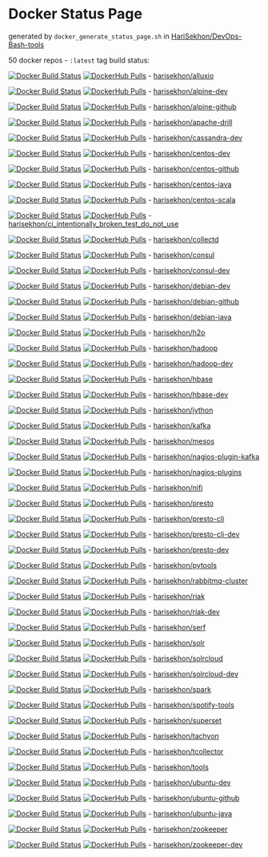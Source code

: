 # Docker Status Page

generated by `docker_generate_status_page.sh` in [HariSekhon/DevOps-Bash-tools](https://github.com/HariSekhon/DevOps-Bash-tools)

50 docker repos - `:latest` tag build status:

[![Docker Build Status](https://img.shields.io/docker/cloud/build/harisekhon/alluxio.svg)](https://hub.docker.com/r/harisekhon/alluxio/builds)
[![DockerHub Pulls](https://img.shields.io/docker/pulls/harisekhon/alluxio.svg)](https://hub.docker.com/r/harisekhon/alluxio) -
[harisekhon/alluxio](https://hub.docker.com/r/harisekhon/alluxio)

[![Docker Build Status](https://img.shields.io/docker/cloud/build/harisekhon/alpine-dev.svg)](https://hub.docker.com/r/harisekhon/alpine-dev/builds)
[![DockerHub Pulls](https://img.shields.io/docker/pulls/harisekhon/alpine-dev.svg)](https://hub.docker.com/r/harisekhon/alpine-dev) -
[harisekhon/alpine-dev](https://hub.docker.com/r/harisekhon/alpine-dev)

[![Docker Build Status](https://img.shields.io/docker/cloud/build/harisekhon/alpine-github.svg)](https://hub.docker.com/r/harisekhon/alpine-github/builds)
[![DockerHub Pulls](https://img.shields.io/docker/pulls/harisekhon/alpine-github.svg)](https://hub.docker.com/r/harisekhon/alpine-github) -
[harisekhon/alpine-github](https://hub.docker.com/r/harisekhon/alpine-github)

[![Docker Build Status](https://img.shields.io/docker/cloud/build/harisekhon/apache-drill.svg)](https://hub.docker.com/r/harisekhon/apache-drill/builds)
[![DockerHub Pulls](https://img.shields.io/docker/pulls/harisekhon/apache-drill.svg)](https://hub.docker.com/r/harisekhon/apache-drill) -
[harisekhon/apache-drill](https://hub.docker.com/r/harisekhon/apache-drill)

[![Docker Build Status](https://img.shields.io/docker/cloud/build/harisekhon/cassandra-dev.svg)](https://hub.docker.com/r/harisekhon/cassandra-dev/builds)
[![DockerHub Pulls](https://img.shields.io/docker/pulls/harisekhon/cassandra-dev.svg)](https://hub.docker.com/r/harisekhon/cassandra-dev) -
[harisekhon/cassandra-dev](https://hub.docker.com/r/harisekhon/cassandra-dev)

[![Docker Build Status](https://img.shields.io/docker/cloud/build/harisekhon/centos-dev.svg)](https://hub.docker.com/r/harisekhon/centos-dev/builds)
[![DockerHub Pulls](https://img.shields.io/docker/pulls/harisekhon/centos-dev.svg)](https://hub.docker.com/r/harisekhon/centos-dev) -
[harisekhon/centos-dev](https://hub.docker.com/r/harisekhon/centos-dev)

[![Docker Build Status](https://img.shields.io/docker/cloud/build/harisekhon/centos-github.svg)](https://hub.docker.com/r/harisekhon/centos-github/builds)
[![DockerHub Pulls](https://img.shields.io/docker/pulls/harisekhon/centos-github.svg)](https://hub.docker.com/r/harisekhon/centos-github) -
[harisekhon/centos-github](https://hub.docker.com/r/harisekhon/centos-github)

[![Docker Build Status](https://img.shields.io/docker/cloud/build/harisekhon/centos-java.svg)](https://hub.docker.com/r/harisekhon/centos-java/builds)
[![DockerHub Pulls](https://img.shields.io/docker/pulls/harisekhon/centos-java.svg)](https://hub.docker.com/r/harisekhon/centos-java) -
[harisekhon/centos-java](https://hub.docker.com/r/harisekhon/centos-java)

[![Docker Build Status](https://img.shields.io/docker/cloud/build/harisekhon/centos-scala.svg)](https://hub.docker.com/r/harisekhon/centos-scala/builds)
[![DockerHub Pulls](https://img.shields.io/docker/pulls/harisekhon/centos-scala.svg)](https://hub.docker.com/r/harisekhon/centos-scala) -
[harisekhon/centos-scala](https://hub.docker.com/r/harisekhon/centos-scala)

[![Docker Build Status](https://img.shields.io/docker/cloud/build/harisekhon/ci_intentionally_broken_test_do_not_use.svg)](https://hub.docker.com/r/harisekhon/ci_intentionally_broken_test_do_not_use/builds)
[![DockerHub Pulls](https://img.shields.io/docker/pulls/harisekhon/ci_intentionally_broken_test_do_not_use.svg)](https://hub.docker.com/r/harisekhon/ci_intentionally_broken_test_do_not_use) -
[harisekhon/ci_intentionally_broken_test_do_not_use](https://hub.docker.com/r/harisekhon/ci_intentionally_broken_test_do_not_use)

[![Docker Build Status](https://img.shields.io/docker/cloud/build/harisekhon/collectd.svg)](https://hub.docker.com/r/harisekhon/collectd/builds)
[![DockerHub Pulls](https://img.shields.io/docker/pulls/harisekhon/collectd.svg)](https://hub.docker.com/r/harisekhon/collectd) -
[harisekhon/collectd](https://hub.docker.com/r/harisekhon/collectd)

[![Docker Build Status](https://img.shields.io/docker/cloud/build/harisekhon/consul.svg)](https://hub.docker.com/r/harisekhon/consul/builds)
[![DockerHub Pulls](https://img.shields.io/docker/pulls/harisekhon/consul.svg)](https://hub.docker.com/r/harisekhon/consul) -
[harisekhon/consul](https://hub.docker.com/r/harisekhon/consul)

[![Docker Build Status](https://img.shields.io/docker/cloud/build/harisekhon/consul-dev.svg)](https://hub.docker.com/r/harisekhon/consul-dev/builds)
[![DockerHub Pulls](https://img.shields.io/docker/pulls/harisekhon/consul-dev.svg)](https://hub.docker.com/r/harisekhon/consul-dev) -
[harisekhon/consul-dev](https://hub.docker.com/r/harisekhon/consul-dev)

[![Docker Build Status](https://img.shields.io/docker/cloud/build/harisekhon/debian-dev.svg)](https://hub.docker.com/r/harisekhon/debian-dev/builds)
[![DockerHub Pulls](https://img.shields.io/docker/pulls/harisekhon/debian-dev.svg)](https://hub.docker.com/r/harisekhon/debian-dev) -
[harisekhon/debian-dev](https://hub.docker.com/r/harisekhon/debian-dev)

[![Docker Build Status](https://img.shields.io/docker/cloud/build/harisekhon/debian-github.svg)](https://hub.docker.com/r/harisekhon/debian-github/builds)
[![DockerHub Pulls](https://img.shields.io/docker/pulls/harisekhon/debian-github.svg)](https://hub.docker.com/r/harisekhon/debian-github) -
[harisekhon/debian-github](https://hub.docker.com/r/harisekhon/debian-github)

[![Docker Build Status](https://img.shields.io/docker/cloud/build/harisekhon/debian-java.svg)](https://hub.docker.com/r/harisekhon/debian-java/builds)
[![DockerHub Pulls](https://img.shields.io/docker/pulls/harisekhon/debian-java.svg)](https://hub.docker.com/r/harisekhon/debian-java) -
[harisekhon/debian-java](https://hub.docker.com/r/harisekhon/debian-java)

[![Docker Build Status](https://img.shields.io/docker/cloud/build/harisekhon/h2o.svg)](https://hub.docker.com/r/harisekhon/h2o/builds)
[![DockerHub Pulls](https://img.shields.io/docker/pulls/harisekhon/h2o.svg)](https://hub.docker.com/r/harisekhon/h2o) -
[harisekhon/h2o](https://hub.docker.com/r/harisekhon/h2o)

[![Docker Build Status](https://img.shields.io/docker/cloud/build/harisekhon/hadoop.svg)](https://hub.docker.com/r/harisekhon/hadoop/builds)
[![DockerHub Pulls](https://img.shields.io/docker/pulls/harisekhon/hadoop.svg)](https://hub.docker.com/r/harisekhon/hadoop) -
[harisekhon/hadoop](https://hub.docker.com/r/harisekhon/hadoop)

[![Docker Build Status](https://img.shields.io/docker/cloud/build/harisekhon/hadoop-dev.svg)](https://hub.docker.com/r/harisekhon/hadoop-dev/builds)
[![DockerHub Pulls](https://img.shields.io/docker/pulls/harisekhon/hadoop-dev.svg)](https://hub.docker.com/r/harisekhon/hadoop-dev) -
[harisekhon/hadoop-dev](https://hub.docker.com/r/harisekhon/hadoop-dev)

[![Docker Build Status](https://img.shields.io/docker/cloud/build/harisekhon/hbase.svg)](https://hub.docker.com/r/harisekhon/hbase/builds)
[![DockerHub Pulls](https://img.shields.io/docker/pulls/harisekhon/hbase.svg)](https://hub.docker.com/r/harisekhon/hbase) -
[harisekhon/hbase](https://hub.docker.com/r/harisekhon/hbase)

[![Docker Build Status](https://img.shields.io/docker/cloud/build/harisekhon/hbase-dev.svg)](https://hub.docker.com/r/harisekhon/hbase-dev/builds)
[![DockerHub Pulls](https://img.shields.io/docker/pulls/harisekhon/hbase-dev.svg)](https://hub.docker.com/r/harisekhon/hbase-dev) -
[harisekhon/hbase-dev](https://hub.docker.com/r/harisekhon/hbase-dev)

[![Docker Build Status](https://img.shields.io/docker/cloud/build/harisekhon/jython.svg)](https://hub.docker.com/r/harisekhon/jython/builds)
[![DockerHub Pulls](https://img.shields.io/docker/pulls/harisekhon/jython.svg)](https://hub.docker.com/r/harisekhon/jython) -
[harisekhon/jython](https://hub.docker.com/r/harisekhon/jython)

[![Docker Build Status](https://img.shields.io/docker/cloud/build/harisekhon/kafka.svg)](https://hub.docker.com/r/harisekhon/kafka/builds)
[![DockerHub Pulls](https://img.shields.io/docker/pulls/harisekhon/kafka.svg)](https://hub.docker.com/r/harisekhon/kafka) -
[harisekhon/kafka](https://hub.docker.com/r/harisekhon/kafka)

[![Docker Build Status](https://img.shields.io/docker/cloud/build/harisekhon/mesos.svg)](https://hub.docker.com/r/harisekhon/mesos/builds)
[![DockerHub Pulls](https://img.shields.io/docker/pulls/harisekhon/mesos.svg)](https://hub.docker.com/r/harisekhon/mesos) -
[harisekhon/mesos](https://hub.docker.com/r/harisekhon/mesos)

[![Docker Build Status](https://img.shields.io/docker/cloud/build/harisekhon/nagios-plugin-kafka.svg)](https://hub.docker.com/r/harisekhon/nagios-plugin-kafka/builds)
[![DockerHub Pulls](https://img.shields.io/docker/pulls/harisekhon/nagios-plugin-kafka.svg)](https://hub.docker.com/r/harisekhon/nagios-plugin-kafka) -
[harisekhon/nagios-plugin-kafka](https://hub.docker.com/r/harisekhon/nagios-plugin-kafka)

[![Docker Build Status](https://img.shields.io/docker/cloud/build/harisekhon/nagios-plugins.svg)](https://hub.docker.com/r/harisekhon/nagios-plugins/builds)
[![DockerHub Pulls](https://img.shields.io/docker/pulls/harisekhon/nagios-plugins.svg)](https://hub.docker.com/r/harisekhon/nagios-plugins) -
[harisekhon/nagios-plugins](https://hub.docker.com/r/harisekhon/nagios-plugins)

[![Docker Build Status](https://img.shields.io/docker/cloud/build/harisekhon/nifi.svg)](https://hub.docker.com/r/harisekhon/nifi/builds)
[![DockerHub Pulls](https://img.shields.io/docker/pulls/harisekhon/nifi.svg)](https://hub.docker.com/r/harisekhon/nifi) -
[harisekhon/nifi](https://hub.docker.com/r/harisekhon/nifi)

[![Docker Build Status](https://img.shields.io/docker/cloud/build/harisekhon/presto.svg)](https://hub.docker.com/r/harisekhon/presto/builds)
[![DockerHub Pulls](https://img.shields.io/docker/pulls/harisekhon/presto.svg)](https://hub.docker.com/r/harisekhon/presto) -
[harisekhon/presto](https://hub.docker.com/r/harisekhon/presto)

[![Docker Build Status](https://img.shields.io/docker/cloud/build/harisekhon/presto-cli.svg)](https://hub.docker.com/r/harisekhon/presto-cli/builds)
[![DockerHub Pulls](https://img.shields.io/docker/pulls/harisekhon/presto-cli.svg)](https://hub.docker.com/r/harisekhon/presto-cli) -
[harisekhon/presto-cli](https://hub.docker.com/r/harisekhon/presto-cli)

[![Docker Build Status](https://img.shields.io/docker/cloud/build/harisekhon/presto-cli-dev.svg)](https://hub.docker.com/r/harisekhon/presto-cli-dev/builds)
[![DockerHub Pulls](https://img.shields.io/docker/pulls/harisekhon/presto-cli-dev.svg)](https://hub.docker.com/r/harisekhon/presto-cli-dev) -
[harisekhon/presto-cli-dev](https://hub.docker.com/r/harisekhon/presto-cli-dev)

[![Docker Build Status](https://img.shields.io/docker/cloud/build/harisekhon/presto-dev.svg)](https://hub.docker.com/r/harisekhon/presto-dev/builds)
[![DockerHub Pulls](https://img.shields.io/docker/pulls/harisekhon/presto-dev.svg)](https://hub.docker.com/r/harisekhon/presto-dev) -
[harisekhon/presto-dev](https://hub.docker.com/r/harisekhon/presto-dev)

[![Docker Build Status](https://img.shields.io/docker/cloud/build/harisekhon/pytools.svg)](https://hub.docker.com/r/harisekhon/pytools/builds)
[![DockerHub Pulls](https://img.shields.io/docker/pulls/harisekhon/pytools.svg)](https://hub.docker.com/r/harisekhon/pytools) -
[harisekhon/pytools](https://hub.docker.com/r/harisekhon/pytools)

[![Docker Build Status](https://img.shields.io/docker/cloud/build/harisekhon/rabbitmq-cluster.svg)](https://hub.docker.com/r/harisekhon/rabbitmq-cluster/builds)
[![DockerHub Pulls](https://img.shields.io/docker/pulls/harisekhon/rabbitmq-cluster.svg)](https://hub.docker.com/r/harisekhon/rabbitmq-cluster) -
[harisekhon/rabbitmq-cluster](https://hub.docker.com/r/harisekhon/rabbitmq-cluster)

[![Docker Build Status](https://img.shields.io/docker/cloud/build/harisekhon/riak.svg)](https://hub.docker.com/r/harisekhon/riak/builds)
[![DockerHub Pulls](https://img.shields.io/docker/pulls/harisekhon/riak.svg)](https://hub.docker.com/r/harisekhon/riak) -
[harisekhon/riak](https://hub.docker.com/r/harisekhon/riak)

[![Docker Build Status](https://img.shields.io/docker/cloud/build/harisekhon/riak-dev.svg)](https://hub.docker.com/r/harisekhon/riak-dev/builds)
[![DockerHub Pulls](https://img.shields.io/docker/pulls/harisekhon/riak-dev.svg)](https://hub.docker.com/r/harisekhon/riak-dev) -
[harisekhon/riak-dev](https://hub.docker.com/r/harisekhon/riak-dev)

[![Docker Build Status](https://img.shields.io/docker/cloud/build/harisekhon/serf.svg)](https://hub.docker.com/r/harisekhon/serf/builds)
[![DockerHub Pulls](https://img.shields.io/docker/pulls/harisekhon/serf.svg)](https://hub.docker.com/r/harisekhon/serf) -
[harisekhon/serf](https://hub.docker.com/r/harisekhon/serf)

[![Docker Build Status](https://img.shields.io/docker/cloud/build/harisekhon/solr.svg)](https://hub.docker.com/r/harisekhon/solr/builds)
[![DockerHub Pulls](https://img.shields.io/docker/pulls/harisekhon/solr.svg)](https://hub.docker.com/r/harisekhon/solr) -
[harisekhon/solr](https://hub.docker.com/r/harisekhon/solr)

[![Docker Build Status](https://img.shields.io/docker/cloud/build/harisekhon/solrcloud.svg)](https://hub.docker.com/r/harisekhon/solrcloud/builds)
[![DockerHub Pulls](https://img.shields.io/docker/pulls/harisekhon/solrcloud.svg)](https://hub.docker.com/r/harisekhon/solrcloud) -
[harisekhon/solrcloud](https://hub.docker.com/r/harisekhon/solrcloud)

[![Docker Build Status](https://img.shields.io/docker/cloud/build/harisekhon/solrcloud-dev.svg)](https://hub.docker.com/r/harisekhon/solrcloud-dev/builds)
[![DockerHub Pulls](https://img.shields.io/docker/pulls/harisekhon/solrcloud-dev.svg)](https://hub.docker.com/r/harisekhon/solrcloud-dev) -
[harisekhon/solrcloud-dev](https://hub.docker.com/r/harisekhon/solrcloud-dev)

[![Docker Build Status](https://img.shields.io/docker/cloud/build/harisekhon/spark.svg)](https://hub.docker.com/r/harisekhon/spark/builds)
[![DockerHub Pulls](https://img.shields.io/docker/pulls/harisekhon/spark.svg)](https://hub.docker.com/r/harisekhon/spark) -
[harisekhon/spark](https://hub.docker.com/r/harisekhon/spark)

[![Docker Build Status](https://img.shields.io/docker/cloud/build/harisekhon/spotify-tools.svg)](https://hub.docker.com/r/harisekhon/spotify-tools/builds)
[![DockerHub Pulls](https://img.shields.io/docker/pulls/harisekhon/spotify-tools.svg)](https://hub.docker.com/r/harisekhon/spotify-tools) -
[harisekhon/spotify-tools](https://hub.docker.com/r/harisekhon/spotify-tools)

[![Docker Build Status](https://img.shields.io/docker/cloud/build/harisekhon/superset.svg)](https://hub.docker.com/r/harisekhon/superset/builds)
[![DockerHub Pulls](https://img.shields.io/docker/pulls/harisekhon/superset.svg)](https://hub.docker.com/r/harisekhon/superset) -
[harisekhon/superset](https://hub.docker.com/r/harisekhon/superset)

[![Docker Build Status](https://img.shields.io/docker/cloud/build/harisekhon/tachyon.svg)](https://hub.docker.com/r/harisekhon/tachyon/builds)
[![DockerHub Pulls](https://img.shields.io/docker/pulls/harisekhon/tachyon.svg)](https://hub.docker.com/r/harisekhon/tachyon) -
[harisekhon/tachyon](https://hub.docker.com/r/harisekhon/tachyon)

[![Docker Build Status](https://img.shields.io/docker/cloud/build/harisekhon/tcollector.svg)](https://hub.docker.com/r/harisekhon/tcollector/builds)
[![DockerHub Pulls](https://img.shields.io/docker/pulls/harisekhon/tcollector.svg)](https://hub.docker.com/r/harisekhon/tcollector) -
[harisekhon/tcollector](https://hub.docker.com/r/harisekhon/tcollector)

[![Docker Build Status](https://img.shields.io/docker/cloud/build/harisekhon/tools.svg)](https://hub.docker.com/r/harisekhon/tools/builds)
[![DockerHub Pulls](https://img.shields.io/docker/pulls/harisekhon/tools.svg)](https://hub.docker.com/r/harisekhon/tools) -
[harisekhon/tools](https://hub.docker.com/r/harisekhon/tools)

[![Docker Build Status](https://img.shields.io/docker/cloud/build/harisekhon/ubuntu-dev.svg)](https://hub.docker.com/r/harisekhon/ubuntu-dev/builds)
[![DockerHub Pulls](https://img.shields.io/docker/pulls/harisekhon/ubuntu-dev.svg)](https://hub.docker.com/r/harisekhon/ubuntu-dev) -
[harisekhon/ubuntu-dev](https://hub.docker.com/r/harisekhon/ubuntu-dev)

[![Docker Build Status](https://img.shields.io/docker/cloud/build/harisekhon/ubuntu-github.svg)](https://hub.docker.com/r/harisekhon/ubuntu-github/builds)
[![DockerHub Pulls](https://img.shields.io/docker/pulls/harisekhon/ubuntu-github.svg)](https://hub.docker.com/r/harisekhon/ubuntu-github) -
[harisekhon/ubuntu-github](https://hub.docker.com/r/harisekhon/ubuntu-github)

[![Docker Build Status](https://img.shields.io/docker/cloud/build/harisekhon/ubuntu-java.svg)](https://hub.docker.com/r/harisekhon/ubuntu-java/builds)
[![DockerHub Pulls](https://img.shields.io/docker/pulls/harisekhon/ubuntu-java.svg)](https://hub.docker.com/r/harisekhon/ubuntu-java) -
[harisekhon/ubuntu-java](https://hub.docker.com/r/harisekhon/ubuntu-java)

[![Docker Build Status](https://img.shields.io/docker/cloud/build/harisekhon/zookeeper.svg)](https://hub.docker.com/r/harisekhon/zookeeper/builds)
[![DockerHub Pulls](https://img.shields.io/docker/pulls/harisekhon/zookeeper.svg)](https://hub.docker.com/r/harisekhon/zookeeper) -
[harisekhon/zookeeper](https://hub.docker.com/r/harisekhon/zookeeper)

[![Docker Build Status](https://img.shields.io/docker/cloud/build/harisekhon/zookeeper-dev.svg)](https://hub.docker.com/r/harisekhon/zookeeper-dev/builds)
[![DockerHub Pulls](https://img.shields.io/docker/pulls/harisekhon/zookeeper-dev.svg)](https://hub.docker.com/r/harisekhon/zookeeper-dev) -
[harisekhon/zookeeper-dev](https://hub.docker.com/r/harisekhon/zookeeper-dev)

